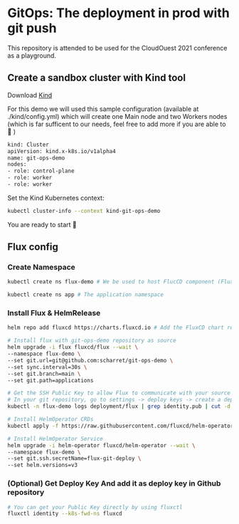 # GitOps: The deployment in prod with git push

This repository is attended to be used for the CloudOuest 2021 conference as a playground.

## Create a sandbox cluster with Kind tool

Download [Kind](https://kind.sigs.k8s.io/)

For this demo we will used this sample configuration (available at ./kind/config.yml) which will create one Main node and two Workers nodes (which is far sufficent to our needs, feel free to add more if you are able to 🙂 )

```bash
kind: Cluster
apiVersion: kind.x-k8s.io/v1alpha4
name: git-ops-demo
nodes:
- role: control-plane
- role: worker
- role: worker
```

Set the Kind Kubernetes context:

```bash
kubectl cluster-info --context kind-git-ops-demo
```

You are ready to start 🎉

## Flux config

### Create Namespace
 
```bash
kubectl create ns flux-demo # We be used to host FlucCD component (Flux, HelmOperator)

kubectl create ns app # The application namespace
```

### Install Flux & HelmRelease

```bash
helm repo add fluxcd https://charts.fluxcd.io # Add the FluxCD chart repository
```

```bash
# Install flux with git-ops-demo repository as source
helm upgrade -i flux fluxcd/flux --wait \
--namespace flux-demo \
--set git.url=git@github.com:scharret/git-ops-demo \
--set sync.interval=30s \
--set git.branch=main \
--set git.path=applications

# Get the SSH Public Key to allow Flux to communicate with your source repository.
# In your git repository, go to settings -> deploy keys -> create a deploy key with write access
kubectl -n flux-demo logs deployment/flux | grep identity.pub | cut -d '"' -f2
```

```bash
# Install HelmOperator CRDs
kubectl apply -f https://raw.githubusercontent.com/fluxcd/helm-operator/master/deploy/crds.yaml
```

```bash
# Install HelmOperator Service
helm upgrade -i helm-operator fluxcd/helm-operator --wait \
--namespace flux-demo \
--set git.ssh.secretName=flux-git-deploy \
--set helm.versions=v3
```

### (Optional) Get Deploy Key And add it as deploy key in Github repository

```bash
# You can get your Public Key directly by using fluxctl
fluxctl identity --k8s-fwd-ns fluxcd
